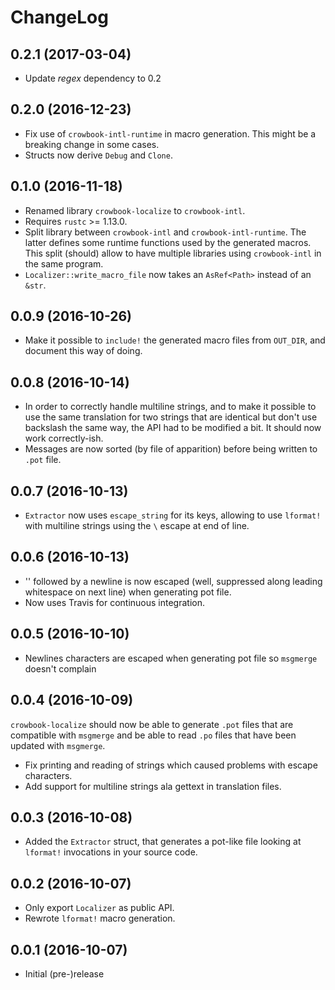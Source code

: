 # ChangeLog #

## 0.2.1 (2017-03-04) ##
* Update *regex* dependency to 0.2

## 0.2.0 (2016-12-23) ##
* Fix use of `crowbook-intl-runtime` in macro generation. This might
  be a breaking change in some cases.
* Structs now derive `Debug` and `Clone`.

## 0.1.0 (2016-11-18) ##
* Renamed library `crowbook-localize` to `crowbook-intl`.
* Requires `rustc` >= 1.13.0.
* Split library between `crowbook-intl` and
  `crowbook-intl-runtime`. The latter defines some runtime functions
  used by the generated macros. This split (should) allow to have
  multiple libraries using `crowbook-intl` in the same program.
* `Localizer::write_macro_file` now takes an `AsRef<Path>` instead of
  an `&str`.

## 0.0.9 (2016-10-26) ##
* Make it possible to `include!` the generated macro files from
  `OUT_DIR`, and document this way of doing.

## 0.0.8 (2016-10-14) ##
* In order to correctly handle multiline strings, and to make it
  possible to use the same translation for two strings that are
  identical but don't use backslash the same way, the API had to be
  modified a bit. It should now work correctly-ish.
* Messages are now sorted (by file of apparition) before being written
  to `.pot` file.

## 0.0.7 (2016-10-13) ##
* `Extractor` now uses `escape_string` for its keys, allowing to use
  `lformat!` with multiline strings using the `\` escape at end of line. 

## 0.0.6 (2016-10-13) ##
* '\' followed by a newline is now escaped (well, suppressed along
  leading whitespace on next line) when generating pot file. 
* Now uses Travis for continuous integration.
	
## 0.0.5 (2016-10-10) ##
* Newlines characters are escaped when generating pot file so
  `msgmerge` doesn't complain

## 0.0.4 (2016-10-09) ##
`crowbook-localize` should now be able to generate `.pot` files that
are compatible with `msgmerge` and be able to read `.po` files that
have been updated with `msgmerge`.
* Fix printing and reading of strings which caused problems with
  escape characters.
* Add support for multiline strings ala gettext in translation files.

## 0.0.3 (2016-10-08) ##
* Added the `Extractor` struct, that generates a pot-like file looking
  at `lformat!` invocations in your source code.

## 0.0.2 (2016-10-07) ##
* Only export `Localizer` as public API.
* Rewrote `lformat!` macro generation.

## 0.0.1 (2016-10-07) ##
* Initial (pre-)release
